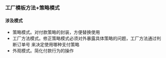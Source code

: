 ### 工厂模板方法+策略模式

#### 涉及模式
- 策略模式。对付款策略的封装，方便替换使用
- 工厂方法模式。修正策略模式必须对外暴露具体策略的问题，工厂方法通过判断订单号
  来决定使用哪种支付策略
- 外观模式。简化付款行为的操作